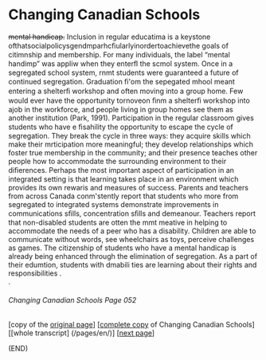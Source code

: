 # Changing Canadian Schools
~~mental handicap.~~ Inclusion in regular educatima is a keystone
ofthatsocialpolicysgendmparhcﬁularlyinordertoachievethe
goals of citimnship and membership.
For many individuals, the label “mental handimp” was
appliw when they enterﬂ the scmol system. Once in a
segregated school system, rnmt students were guaranteed a
future of continued segregation. Graduation ﬁ'om the
sepegated mhool meant entering a shelterﬁ workshop and
often moving into a group home. Few would ever have the
opportunity tornoveon ﬁnm a shelterﬁ workshop into ajob
in the workforce, and people living in group homes see them as
another institution (Park, 1991).
Participation in the regular classroom gives students who
have e ﬁsahility the opportunity to escape the cycle of
segregation. They break the cycle in three ways: they acquire
skills which make their mrticipation more meaningful; they
develop relationships which foster true membership in the
community; and their presence teaches other people how to
accommodate the surrounding environment to their
diﬁerences.
Perhaps the most important aspect of participation in an
integrated setting is that learning takes place in an
environment which provides its own rewaris and measures of
success. Parents and teachers from across Canada
conm'stently report that students who more from segregated to
integrated systems demonstrate improvements in
communications sﬁlls, concentration sﬁlls and demeanour.
Teachers report that non-disabled students are otten the
mmt meative in helping to accommodate the needs of a peer
who has a disability. Children are able to communicate
without words, see wheelchairs as toys, perceive challenges as
games.
The citizenship of students who have a mental handicap
is already being enhanced through the elimination of
segregation. As a part of their edumtion, students with
dmabili ties are learning about their rights and responsibilities
.  
.  
###### Changing Canadian Schools Page 052

[copy of the [original page](/copies-from-original/CCS052.png)]
[[complete copy](/copies-from-original/BestCopy_Changing_Canadian_Schools_Perspectives_on_Disability_and_Inclusion.pdf) of Changing Canadian Schools]
[[whole transcript] (/pages/en/)]
[[next page](Changing_Canadian_Schools-053)]

(END)

